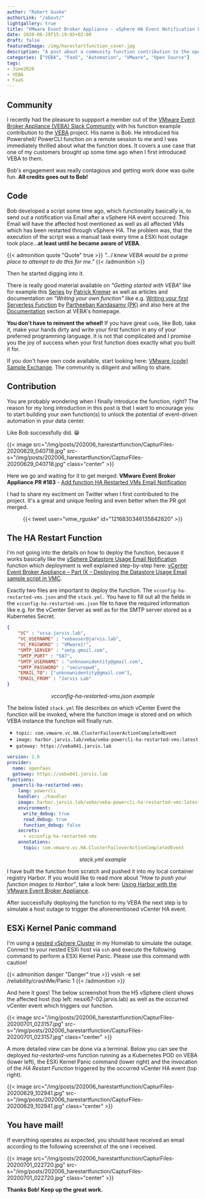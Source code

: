 ```yaml
---
author: "Robert Guske"
authorLink: "/about/"
lightgallery: true
title: "VMware Event Broker Appliance - vSphere HA Event Notification Function"
date: 2020-06-29T15:19:05+02:00
draft: false
featuredImage: /img/harestartfunction_cover.jpg
description: "A post about a community function contribution to the open source project VMware Event Broker Appliance to notify you if a ESXi host failure occured."
categories: ["VEBA", "FaaS", "Automation", "VMware", "Open Source"]
tags:
- June2020
- VEBA
- FaaS
---
```


<!--more-->

## Community

I recently had the pleasure to suppport a member out of the [VMware Event Broker Appliance (VEBA) Slack Community](https://vmwarecode.slack.com/archives/CQLT9B5AA) with his function example contribution to the [VEBA](https://vmweventbroker.io/) project. His name is Bob. He introduced his Powershell/ PowerCLI function on a remote session to me and I was immediately thrilled about what the function does. It covers a use case that one of my customers brought up some time ago when I first introduced VEBA to them.

Bob's engagement was really contagious and getting work done was quite fun. **All credits goes out to Bob!**

## Code

Bob developed a script some time ago, which functionality basically is, to send out a notification via Email after a vSphere HA event occurred. This Email will have the affected host mentioned as well as all affected VMs which has been restarted through vSphere HA. The problem was, that the execution of the script was a manual task every time a ESXi host outage took place...**at least until he became aware of VEBA**.

{{< admonition quote "Quote" true >}}
*"...I knew VEBA would be a prime place to attempt to do this for me."*
{{< /admonition >}}

Then he started digging into it.

There is really good material available on *"Getting started with VEBA"* like for example this [Series](http://www.patrickkremer.com/veba/) by [Patrick Kremer](https://twitter.com/KremerPatrick) as well as articles and documentation on *"Writing your own function"* like e.g. [Writing your first Serverless Function](https://medium.com/@pkblah/writing-your-first-serverless-function-23508cb4ea11) by [Partheeban Kandasamy (PK)](https://twitter.com/pkblah) and also here at the [Documentation](https://vmweventbroker.io/kb/contribute-functions) section at VEBA's homepage.

**You don't have to reinvent the wheel!** If you have great `code`, like Bob, take it, make your hands dirty and write your first function in any of your preferred programming language. It is not that complicated and I promise you the joy of success when your first function does exactly what you built it for.

If you don't have own code available, start looking here: [VMware {code} Sample Exchange](https://code.vmware.com/samples?categories=Sample&keywords=&tags=PowerShell%7CVMware%20PowerCLI&groups=&filters=&sort=dateDesc&page=). The community is diligent and willing to share.

## Contribution

You are probably wondering when I finally introduce the function, right? The reason for my long introduction in this post is that I want to encourage you to start building your own function(s) to unlock the potential of event-driven automation in your data center.

Like Bob successfully did. :grin:

{{< image src="/img/posts/202006_harestartfunction/CapturFiles-20200629_040718.jpg" src-s="/img/posts/202006_harestartfunction/CapturFiles-20200629_040718.jpg" class="center" >}}

Here we go and waiting for it to get merged: **VMware Event Broker Appliance** <i class='fab fa-github fa-fw'></i> **PR #183** - [Add function HA Restarted VMs Email Notification](https://github.com/vmware-samples/vcenter-event-broker-appliance/pull/183)

I had to share my excitment on Twitter when I first contributed to the project. It's a great and unique feeling and even better when the PR got merged.

<center> {{< tweet user="vmw_rguske" id="1216830346135842820" >}} </center>

## The HA Restart Function

I'm not going into the details on how to deploy the function, because it works basically like the [vSphere Datastore Usage Email Notification](https://github.com/vmware-samples/vcenter-event-broker-appliance/tree/development/examples/powercli/datastore-usage-email) function which deployment is well explained step-by-step here: [vCenter Event Broker Appliance – Part IX – Deploying the Datastore Usage Email sample script in VMC](https://github.com/vmware-samples/vcenter-event-broker-appliance/tree/development/examples/powercli/datastore-usage-email).

Exactly two files are important to deploy the function. The `vcconfig-ha-restarted-vms.json` and the `stack.yml.`
You have to fill out all the fields in the `vcconfig-ha-restarted-vms.json` file to have the required information like e.g. for the vCenter Server as well as for the SMTP server stored as a Kubernetes Secret.

```json
{
    "VC" : "vcsa.jarvis.lab",
    "VC_USERNAME" : "vebauser@jarvis.lab",
    "VC_PASSWORD" : "VMware1!",
    "SMTP_SERVER" : "smtp.gmail.com",
    "SMTP_PORT" : "587",
    "SMTP_USERNAME" : "unknownidentity@gmail.com",
    "SMTP_PASSWORD" : "securepwd",
    "EMAIL_TO": ["unknownidentity@gmail.com"],
    "EMAIL_FROM" : "Jarvis Lab"
}
```

*<center>vcconfig-ha-restarted-vms.json example</center>*

The below listed `stack.yml` file describes on which vCenter Event the function will be invoked, where the function image is stored and on which VEBA instance the function will finally run.

- `topic: com.vmware.vc.HA.ClusterFailoverActionCompletedEvent`
- `image: harbor.jarvis.lab/veba/veba-powercli-ha-restarted-vms:latest`
- `gateway: https://veba041.jarvis.lab`

```yml
version: 1.0
provider:
  name: openfaas
  gateway: https://veba041.jarvis.lab
functions:
  powercli-ha-restarted-vms:
    lang: powercli
    handler: ./handler
    image: harbor.jarvis.lab/veba/veba-powercli-ha-restarted-vms:latest
    environment:
      write_debug: true
      read_debug: true
      function_debug: false
    secrets:
      - vcconfig-ha-restarted-vms
    annotations:
      topic: com.vmware.vc.HA.ClusterFailoverActionCompletedEvent
```

*<center>stack.yml example</center>*

I have built the function from scratch and pushed it into my local container registry Harbor. If you would like to read more about *"How to push your function images to Harbor"*, take a look here: [Using Harbor with the VMware Event Broker Appliance](https://rguske.github.io/post/using-harbor-with-the-vcenter-event-broker-appliance/).

After successfully deploying the function to my VEBA the next step is to simulate a host outage to trigger the aforementioned vCenter HA event.

## ESXi Kernel Panic command

I'm using a [nested vSphere Cluster](https://www.virtuallyghetto.com/nested-virtualization) in my Homelab to simulate the outage. Connect to your nested ESXi host via `ssh` and execute the following command to perform a ESXi Kernel Panic. Please use this command with caution!

{{< admonition danger "Danger" true >}}
vsish -e set /reliability/crashMe/Panic 1
{{< /admonition >}}

And here it goes! The below screenshot from the H5 vSphere client shows the affected host (top left: nesxi67-02.jarvis.lab) as well as the occurred vCenter event which triggers our function.

{{< image src="/img/posts/202006_harestartfunction/CapturFiles-20200701_023157.jpg" src-s="/img/posts/202006_harestartfunction/CapturFiles-20200701_023157.jpg" class="center" >}}

A more detailed view can be done via a terminal. Below you can see the deployed *ha-restarted-vms* function running as a Kubernetes POD on VEBA (lower left), the ESXi Kernel Panic command (lower right) and the invocation of the *HA Restart Function* triggered by the occurred vCenter HA event (top right).

{{< image src="/img/posts/202006_harestartfunction/CapturFiles-20200629_102941.jpg" src-s="/img/posts/202006_harestartfunction/CapturFiles-20200629_102941.jpg" class="center" >}}

## You have mail!

If everything operates as expected, you should have received an email according to the following screenshot of the one I received.

{{< image src="/img/posts/202006_harestartfunction/CapturFiles-20200701_022720.jpg" src-s="/img/posts/202006_harestartfunction/CapturFiles-20200701_022720.jpg" class="center" >}}

**Thanks Bob! Keep up the great work.**
